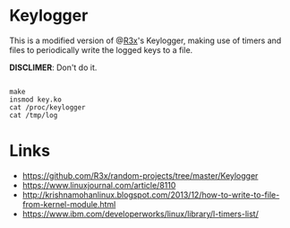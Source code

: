 # Keylogger 

This is a modified version of @[R3x](https://github.com/R3x)'s Keylogger, making use of timers and files to periodically write the logged keys to a file.

**DISCLIMER**: Don't do it.

```

make 
insmod key.ko
cat /proc/keylogger
cat /tmp/log

```

# Links

- <https://github.com/R3x/random-projects/tree/master/Keylogger>
- <https://www.linuxjournal.com/article/8110>
- <http://krishnamohanlinux.blogspot.com/2013/12/how-to-write-to-file-from-kernel-module.html>
- <https://www.ibm.com/developerworks/linux/library/l-timers-list/>


